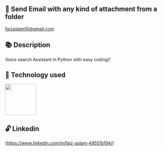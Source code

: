 
## 💌  Send Email with any kind of attachment from a folder 

faizaslam10@gmail.com

## 📚  Description

   Voice search Assistant in Python with easy coding!!

## 🚀 Technology used 

<img src="https://user-images.githubusercontent.com/18649504/66262823-725cd600-e7be-11e9-9cea-ea14305079db.png" width = "100">

## 🔓 Linkedin
(https://www.linkedin.com/in/faiz-aslam-49551b194/)

